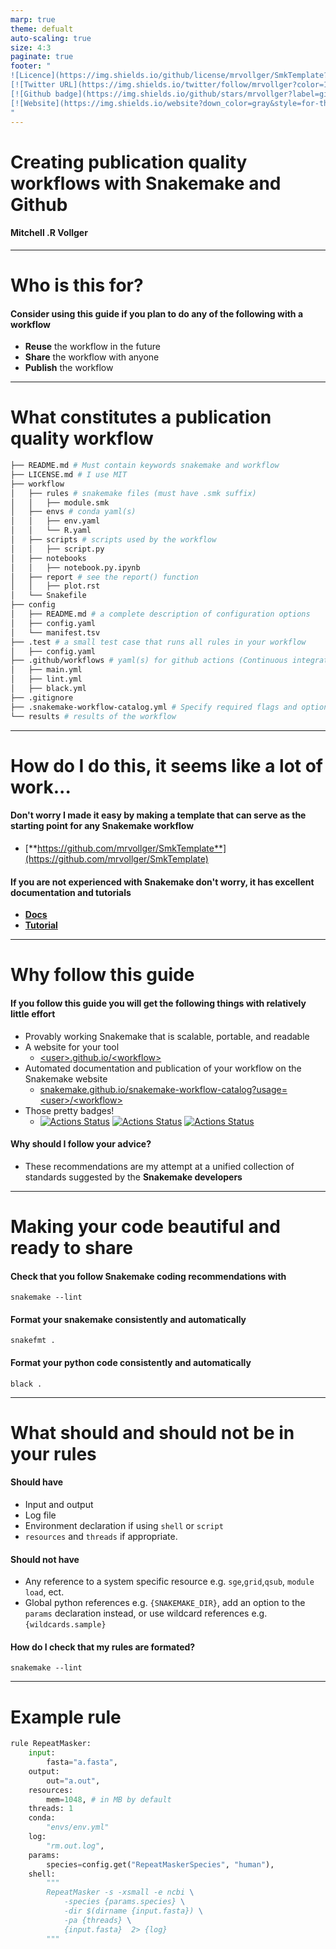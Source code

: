 ```yaml
---
marp: true
theme: defualt
auto-scaling: true   
size: 4:3
paginate: true
footer: "
![Licence](https://img.shields.io/github/license/mrvollger/SmkTemplate?color=purple&label=MRV&style=for-the-badge)
[![Twitter URL](https://img.shields.io/twitter/follow/mrvollger?color=1DA1F2&label=twitter&style=for-the-badge)](https://twitter.com/mrvollger)
[![Github badge](https://img.shields.io/github/stars/mrvollger?label=github&style=for-the-badge&color=black)](https://github.com/mrvollger)
[![Website](https://img.shields.io/website?down_color=gray&style=for-the-badge&up_color=green&url=https%3A%2F%2Fmrvollger.github.io%2F)](https://mrvollger.github.io)
"
---
```


<style>section { font-size: 22px; }</style>
<style>
footer {
    height: 10px;
}
footer img {
    height: 20px;
    float: center;
 }
</style>

# Creating publication quality workflows with **Snakemake** and **Github**

#### Mitchell .R Vollger

---

# **Who** is this for?

#### Consider using this guide if you plan to do any of the following with a workflow

- **Reuse** the workflow in the future
- **Share** the workflow with anyone
- **Publish** the workflow

---

# **What** constitutes a publication quality workflow

```bash
├── README.md # Must contain keywords snakemake and workflow
├── LICENSE.md # I use MIT
├── workflow
│   ├── rules # snakemake files (must have .smk suffix)
│   │   ├── module.smk
│   ├── envs # conda yaml(s)
│   │   ├── env.yaml
│   │   └── R.yaml
│   ├── scripts # scripts used by the workflow
│   │   ├── script.py
│   ├── notebooks
│   │   ├── notebook.py.ipynb
│   ├── report # see the report() function
│   │   ├── plot.rst
│   └── Snakefile
├── config
│   ├── README.md # a complete description of configuration options
│   ├── config.yaml
│   └── manifest.tsv
├── .test # a small test case that runs all rules in your workflow
│   ├── config.yaml
├── .github/workflows # yaml(s) for github actions (Continuous integration)
│   ├── main.yml
│   ├── lint.yml
│   ├── black.yml
├── .gitignore
├── .snakemake-workflow-catalog.yml # Specify required flags and options
└── results # results of the workflow
```

---

# **How** do I do this, it seems like a lot of work...

#### Don't worry I made it easy by making a template that can serve as the starting point for any Snakemake workflow

- [**https://github.com/mrvollger/SmkTemplate**](https://github.com/mrvollger/SmkTemplate)

#### If you are not experienced with **Snakemake** don't worry, it has excellent documentation and tutorials

- [**Docs**](https://snakemake.readthedocs.io/en/stable/)
- [**Tutorial**](https://snakemake.readthedocs.io/en/stable/tutorial/tutorial.html)

---

# **Why** follow this guide

#### If you follow this guide you will get the following things with relatively little effort

- Provably working Snakemake that is scalable, portable, and readable
- A website for your tool
  - [ \<user\>.github.io/\<workflow>](https://mrvollger.github.io/SmkTemplate/)
- Automated documentation and publication of your workflow on the Snakemake website
  - [snakemake.github.io/snakemake-workflow-catalog?usage=\<user>/\<workflow>](https://snakemake.github.io/snakemake-workflow-catalog?usage=mrvollger/SmkTemplate)
- Those pretty badges!
  - [![Actions Status](https://github.com/mrvollger/SmkTemplate/workflows/CI/badge.svg)](https://github.com/mrvollger/SmkTemplate/actions) [![Actions Status](https://github.com/mrvollger/SmkTemplate/workflows/Linting/badge.svg)](https://github.com/mrvollger/SmkTemplate/actions) [![Actions Status](https://github.com/mrvollger/SmkTemplate/workflows/black/badge.svg)](https://github.com/mrvollger/SmkTemplate/actions)

#### **Why** should I follow your advice?

- These recommendations are my attempt at a unified collection of standards suggested by the **Snakemake developers**

---

# Making your code beautiful and ready to share

#### Check that you follow Snakemake coding recommendations with

`snakemake --lint `

#### Format your snakemake consistently and automatically

`snakefmt .`

#### Format your python code consistently and automatically

`black .`

---

# What should and should not be in your rules

#### Should have

- Input and output
- Log file
- Environment declaration if using `shell` or `script`
- `resources` and `threads` if appropriate.

#### Should not have

- Any reference to a system specific resource e.g. `sge`,`grid`,`qsub`, `module load`, ect.
- Global python references e.g. `{SNAKEMAKE_DIR}`, add an option to the `params` declaration instead, or use wildcard references e.g. `{wildcards.sample}`

#### How do I check that my rules are formated?

`snakemake --lint`

---

# Example rule

```python
rule RepeatMasker:
    input:
        fasta="a.fasta",
    output:
        out="a.out",
    resources:
        mem=1048, # in MB by default
    threads: 1
    conda:
        "envs/env.yml"
    log:
        "rm.out.log",
    params:
        species=config.get("RepeatMaskerSpecies", "human"),
    shell:
        """
        RepeatMasker -s -xsmall -e ncbi \
            -species {params.species} \
            -dir $(dirname {input.fasta}) \
            -pa {threads} \
            {input.fasta}  2> {log}
        """
```
